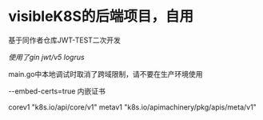 # visibleK8S的后端项目，自用
基于同作者仓库JWT-TEST二次开发

*使用了gin jwt/v5 logrus*

main.go中本地调试时取消了跨域限制，请不要在生产环境使用

--embed-certs=true 内嵌证书

corev1 "k8s.io/api/core/v1"
metav1 "k8s.io/apimachinery/pkg/apis/meta/v1"